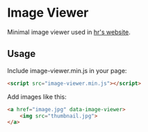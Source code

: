 # Image Viewer

Minimal image viewer used in [hr's website](http://www.hrmacapp.com).

## Usage

Include image-viewer.min.js in your page:

```html
<script src="image-viewer.min.js"></script>
```

Add images like this:

```html
<a href="image.jpg" data-image-viewer>
	<img src="thumbnail.jpg">
</a>
```
